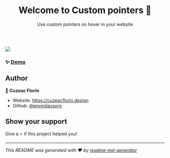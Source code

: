 <h1 align="center">Welcome to Custom pointers 👋</h1>
<p align="center">
	Use custom pointers on hover in your website  
</p>

<br><br>

![](pointers.gif)

### ✨ [Demo](https://pointers.now.sh)

## Author

👤 **Cuzeac Florin**

* Website: https://cuzeacflorin.design
* Github: [@envindavsorg](https://github.com/envindavsorg)

## Show your support

Give a ⭐️ if this project helped you!

***
_This README was generated with ❤️ by [readme-md-generator](https://github.com/kefranabg/readme-md-generator)_